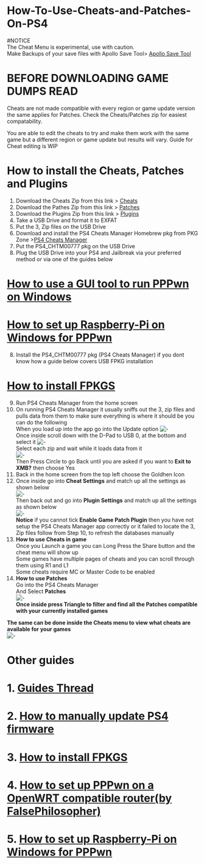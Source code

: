 # How-To-Use-Cheats-and-Patches-On-PS4
#NOTICE    
The Cheat Menu is experimental, use with caution.   
Make Backups of your save files with Apollo Save Tool> [Apollo Save Tool](https://pkg-zone.com/details/APOL00004)   

# BEFORE DOWNLOADING GAME DUMPS READ      
Cheats are not made compatible with every region or game update version the same applies for Patches. Check the Cheats/Patches zip for easiest compatability.   
     
You are able to edit the cheats to try and make them work with the same game but a different region or game update but results will vary. 
Guide for Cheat editing is WIP     
      

# How to install the Cheats, Patches and Plugins   
1. Download the Cheats Zip from this link > [Cheats](https://github.com/GoldHEN/GoldHEN_Cheat_Repository/archive/refs/heads/main.zip)        
2. Download the Pathes Zip from this link > [Patches](https://github.com/GoldHEN/GoldHEN_Patch_Repository/raw/gh-pages/patch1.zip)  
3. Download the Plugins Zip from this link > [Plugins](https://github.com/GoldHEN/GoldHEN_Plugins_Repository/releases/download/1.188/GoldPlugins-1.188-caacf011.zip)           
3. Take a USB Drive and format it to EXFAT        
4. Put the 3, Zip files on the USB Drive     
5. Download and install the PS4 Cheats Manager Homebrew pkg from PKG Zone >[PS4 Cheats Manager](https://pkg-zone.com/details/CHTM00777)   
6. Put the PS4_CHTM00777 pkg on the USB Drive    
7. Plug the USB Drive into your PS4 and Jailbreak via your preferred method or via one of the guides below   
# [How to use a GUI tool to run PPPwn on Windows](https://github.com/DrYenyen/PPPwnGo-Guide)    
# [How to set up Raspberry-Pi on Windows for PPPwn](https://github.com/DrYenyen/PPPwn-Setup-Guide-For-Raspberry-Pi)                  
8. Install the  PS4_CHTM00777 pkg (PS4 Cheats Manager)  if you dont know how a guide below covers USB FPKG installation    
# [How to install FPKGS](https://github.com/DrYenyen/How-To-Install-PS4-FPKGS)       
9. Run PS4 Cheats Manager from the home screen   
10. On running PS4 Cheats Manager it usually sniffs out the 3, zip files and pulls data from them to make sure everything is where it should be you can do the following   
When you load up into the app go into the Update option
![-](imgs/3.jpg)        
Once inside scroll down with the D-Pad to USB 0, at the bottom and select it
![-](imgs/4.jpg)     
Select each zip and wait while it loads data from it    
![-](imgs/6.jpg)         
Then Press Circle to go Back until you are asked if you want to **Exit to XMB?** then choose Yes   
11. Back in the home screen  from the top left choose the Goldhen Icon   
12. Once inside go  into **Cheat Settings** and match up all the settings as shown below   
![-](imgs/1.jpg)    
Then back out and go into **Plugin Settings** and match up all the settings as shown below   
![-](imgs/7.jpg)   
**Notice** if you cannot tick **Enable Game Patch Plugin** then you have not setup the PS4 Cheats Manager app correctly or it failed to locate the 3, Zip files follow from Step 10, to refresh the databases manually       
13. **How to use Cheats in game**      
Once you Launch a game you can Long Press the Share button and the cheat menu will show up   
Some games have multiple pages of cheats and you can scroll through them using R1 and L1    
Some cheats require MC or Master Code to be enabled    
14. **How to use Patches**      
Go into the PS4 Cheats Manager    
And Select **Patches**    
![-](imgs/8.jpg)    
**Once inside press Triangle to filter and find all the Patches compatible with your currently installed games**    
    
	
**The same can be done inside the Cheats menu to view what cheats are available for your games**      
![-](imgs/9.jpg)    
     
# Other guides    	    
# 1. [Guides Thread](https://github.com/DrYenyen/Guide-Links-For-PS4)                
# 2. [How to manually update PS4 firmware](https://github.com/DrYenyen/PS4-Firware-Update-Guide)                     
# 3. [How to install FPKGS](https://github.com/DrYenyen/How-To-Install-PS4-FPKGS)                  
# 4. [How to set up PPPwn on a OpenWRT compatible router(by FalsePhilosopher)](https://github.com/FalsePhilosopher/PPPwnWRT)           
# 5. [How to set up Raspberry-Pi on Windows for PPPwn](https://github.com/DrYenyen/PPPwn-Setup-Guide-For-Raspberry-Pi)         
      	   
